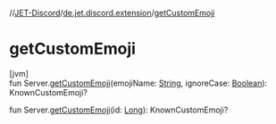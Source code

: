 //[JET-Discord](../../index.md)/[de.jet.discord.extension](index.md)/[getCustomEmoji](get-custom-emoji.md)

# getCustomEmoji

[jvm]\
fun Server.[getCustomEmoji](get-custom-emoji.md)(emojiName: [String](https://kotlinlang.org/api/latest/jvm/stdlib/kotlin/-string/index.html), ignoreCase: [Boolean](https://kotlinlang.org/api/latest/jvm/stdlib/kotlin/-boolean/index.html)): KnownCustomEmoji?

fun Server.[getCustomEmoji](get-custom-emoji.md)(id: [Long](https://kotlinlang.org/api/latest/jvm/stdlib/kotlin/-long/index.html)): KnownCustomEmoji?
